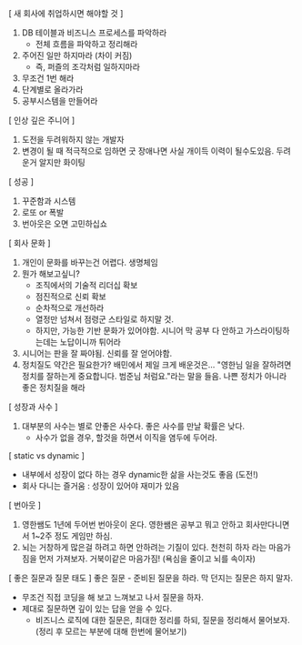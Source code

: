 [ 새 회사에 취업하시면 해야할 것 ]
1. DB 테이블과 비즈니스 프로세스를 파악하라
   - 전체 흐름을 파악하고 정리해라 
2. 주어진 일만 하지마라 (차이 커짐) 
   - 즉, 퍼즐의 조각처럼 일하지마라 
3. 무조건 1번 해라
4. 단계별로 올라가라
5. 공부시스템을 만들어라

[ 인상 깊은 주니어 ]
1. 도전을 두려워하지 않는 개발자 
2. 변경이 될 때 적극적으로 임하면 굿 장애나면 사실 개이득 이력이 될수도있음. 두려운거 알지만 화이팅

[ 성공 ]
1. 꾸준함과 시스템
2. 로또 or 폭발
3. 번아웃은 오면 고민하십쇼

[ 회사 문화 ]
1. 개인이 문화를 바꾸는건 어렵다. 생명체임
2. 뭔가 해보고싶니? 
	- 조직에서의 기술적 리더십 확보
	- 점진적으로 신뢰 확보 
	- 순차적으로 개선하라 
	- 열정만 넘쳐서 점령군 스타일로 하지말 것.  
	- 하지만, 가능한 기반 문화가 있어야함. 시니어 막 공부 다 안하고 가스라이팅하는데는 노답이니까 튀어라
3. 시니어는 판을 잘 짜야됨. 신뢰를 잘 얻어야함. 
4. 정치질도 약간은 필요한가? 배민에서 제일 크게 배운것은… "영한님 일을 잘하려면 정치를 잘하는게 중요합니다. 범준님 처럼요."라는 말을 들음. 나쁜 정치가 아니라 좋은 정치질을 해라 

[ 성장과 사수 ]
1. 대부분의 사수는 별로 안좋은 사수다. 좋은 사수를 만날 확률은 낮다.
	- 사수가 없을 경우, 할것을 하면서 이직을 염두에 두어라. 

[ static vs dynamic ]
- 내부에서 성장이 없다 하는 경우 dynamic한 삶을 사는것도 좋음 (도전!)
- 회사 다니는 즐거움 : 성장이 있어야 재미가 있음 

[ 번아웃 ]
1. 영한쌤도 1년에 두어번 번아웃이 온다. 영한쌤은 공부고 뭐고 안하고 회사만다니면서 1~2주 정도 게임만 하심.
2. 뇌는 거창하게 많은걸 하려고 하면 안하려는 기질이 있다. 천천히 하자 라는 마음가짐을 먼저 가져보자. 거북이같은 마음가짐! (욕심을 줄이고 뇌를 속이자)

[ 좋은 질문과 질문 태도 ]
좋은 질문
	- 준비된 질문을 하라. 막 던지는 질문은 하지 말자.
  - 무조건 직접 코딩을 해 보고 느껴보고 나서 질문을 하자. 
  - 제대로 질문하면 깊이 있는 답을 얻을 수 있다. 
	- 비즈니스 로직에 대한 질문은, 최대한 정리를 하되, 질문을 정리해서 물어보자. (정리 후 모르는 부분에 대해 한번에 물어보기)
